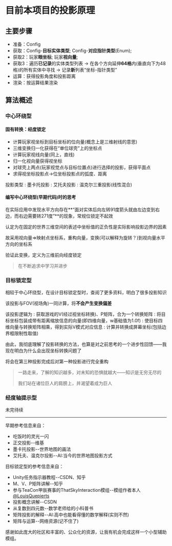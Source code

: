 # 目前本项目的投影原理
## 主要步骤
- 准备：Config
- 获取：Config-**目标实体类型**; Config-**对应指针类型**(Enum);
- 获取2：玩家**眼坐标**; 玩家**视向量**;
- 获取3：遍历**已记录**的实体类型列表 -> 在各个方向延伸**64格**内(垂直向下为48格)的所有实体中寻找 -> 记录**新**列表“坐标-指针类型”
- 运算：获得投影角度和投影距离
- 渲染：按运算结果渲染

## 算法概述
### 中心环绕型 
#### 固有转换：经度锁定
- 计算玩家视坐标到目标坐标的位向量(概念上是三维射线的意思)
- 三维变换归一化获得在“单位球壳”上的坐标点
- 计算玩家视线向量(同上，直线)
- 归一化视向量获得视坐标
- 对球壳上两点(玩家视觉点与目标位置点)进行选择的投影，获得平面点
- 求得视坐标投影点->位坐标投影点的弧度、距离

投影类型 
: 墨卡托投影
: 艾托夫投影
: 温克尔三重投影(线性混合)

#### 编写中心环绕型(早期代码)时的思考
在实际应用中发现水平方向存在**“面对实体后向左转91度箭头就由左边变到右边，而右边需要转271度”**的现象，常规位锁定不起效

认定为在固定的世界三维空间的表述中坐标值的正负性是实际影响投影边界的因素

故采用视向量=>映射点坐标系，重构向量，变换(可以解释为旋转？)到视向量水平方向的坐标系

验证此变换，定义为三维前向经度锁定

> 在不断追求中学习并进步

### 目标锁定型
相较于中心环绕型，在设计目标锁定型时，查阅了更多资料，明白了很多投影知识

该投影与FOV(视场角)一同计算，将**不会产生变换偏差**

该投影逻辑为
: 获取游戏的V(经过视坐标转换)、P矩阵，合为一个转换矩阵
: 将目标坐标包装成带有距离缩放信息的向量(即四维向量，w基础值为1.0f)
: 使目标四维向量与转换矩阵相乘，得到实际V模式对应信息
: 计算并转换成屏幕坐标(包括边界框限制性取值)

由此，我彻底理解了投影转换的方法，也算是对之前思考的一个进步性回馈——我现在明白为什么会出现坐标转换问题了

将会在第三种投影完成后对第一种投影进行完全重构

> 一路走来，了解的知识越多，对未知的恐惧就越大——知识是无穷无尽的
> 
> 我们站在诸位巨人的肩膀上，并渴望着成为巨人

### 经度轴提示型
未完待续

---

早期参考信息来自：
- 吃饭时的灵光一闪
- 正交投影--维基
- 墨卡托投影--世界地图的画法
- 艾托夫、温克尔投影--AI:当今的世界地图投影方式

目标锁定型的参考信息来自：
- Unity任务指示器教程--CSDN、知乎
- M、V、P矩阵讲解--知乎
- 参与TeaCon甲辰赛事的ThatSkyInteraction模组--模组作者本人[@LouisQuepierts](https://github.com/LouisQuepierts)
- 投影概念讲解--CSDN
- 从复数到四元数--数学老师给的小科普书
- 矩阵投影的解释--AI:高中也能看得懂的数学解释(实则不然)
- 矩阵与运算--网络资源(记不住了)

感谢如此庞大的社区和丰富的、公众化的资源，让我有机会完成这样一个小型辅助模组。